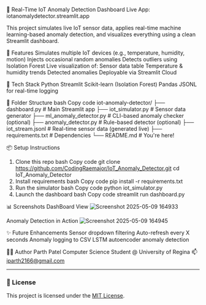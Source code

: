 📡 Real-Time IoT Anomaly Detection Dashboard
Live App: iotanomalydetector.streamlit.app

This project simulates live IoT sensor data, applies real-time machine learning-based anomaly detection, and visualizes everything using a clean Streamlit dashboard.

🚀 Features
Simulates multiple IoT devices (e.g., temperature, humidity, motion)
Injects occasional random anomalies
Detects outliers using Isolation Forest
Live visualization of:
     Sensor data table
     Temperature & humidity trends
     Detected anomalies
Deployable via Streamlit Cloud

🧠 Tech Stack
Python
Streamlit
Scikit-learn (Isolation Forest)
Pandas
JSONL for real-time logging

📂 Folder Structure
bash
Copy code
iot-anomaly-detector/
├── dashboard.py             # Main Streamlit app
├── iot_simulator.py         # Sensor data generator
├── ml_anomaly_detector.py   # CLI-based anomaly checker (optional)
├── anomaly_detector.py      # Rule-based detector (optional)
├── iot_stream.jsonl         # Real-time sensor data (generated live)
├── requirements.txt         # Dependencies
└── README.md                # You're here!

📦 Setup Instructions
1. Clone this repo
bash
Copy code
git clone https://github.com/CodingRaemajor/IoT_Anomaly_Detector.git
cd IoT_Anomaly_Detector
2. Install requirements
bash
Copy code
pip install -r requirements.txt
3. Run the simulator
bash
Copy code
python iot_simulator.py
4. Launch the dashboard
bash
Copy code
streamlit run dashboard.py

📊 Screenshots
DashBoard View
![Screenshot 2025-05-09 164933](https://github.com/user-attachments/assets/ed05575d-9143-4c92-911c-a34b7bd8ede2)

Anomaly Detection in Action
![Screenshot 2025-05-09 164945](https://github.com/user-attachments/assets/abe4786b-52d1-467f-acc6-9267bd76bf80)

✨ Future Enhancements
Sensor dropdown filtering
Auto-refresh every X seconds
Anomaly logging to CSV
LSTM autoencoder anomaly detection

👨‍💻 Author
Parth Patel
Computer Science Student @ University of Regina
📫 iparth2166@gmail.com


---
### 📄 License

This project is licensed under the [MIT License](LICENSE).
